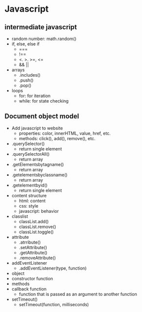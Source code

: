 # Javascript
## intermediate javascript
- random number: math.random()
- if, else, else if
    - ===
    - !==
    - <. >. >=, <=
    - && ||
- arrays
    - .includes()
    - .push()
    - .pop()
- loops
    - for: for iteration
    - while: for state checking
## Document object model
- Add javascript to website
    - properties: color, innerHTML, value, href, etc.
    - methods: click(), add(), remove(), etc.
- .querySelector()
    - return single element
- .querySelectorAll()
    - return array
- .getElementsbytagname()
    - return array
- .getelementsbyclassname()
    - return array
- .getelementbyid()
    - return single element
- content structure
    - html: content
    - css: style
    - javascript: behavior
- classlist
    - classList.add()
    - classList.remove()
    - classList.toggle()
- attribute
    - .atrribute()
    - .setAttribute()
    - .getAttribute()
    - .removeAttribute()
- addEventListener
    - .addEventListener(type, function)
- object
- constructor function
- methods
- callback function
    - function that is passed as an argument to another function
- setTimeout()
    - setTimeout(function, milliseconds)





